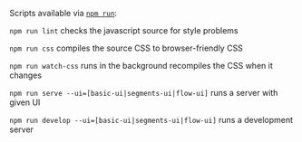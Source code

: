 Scripts available via [`npm run`](https://docs.npmjs.com/cli/run-script):

`npm run lint` checks the javascript source for style problems

`npm run css` compiles the source CSS to browser-friendly CSS

`npm run watch-css` runs in the background recompiles the CSS when it changes

`npm run serve --ui=[basic-ui|segments-ui|flow-ui]` runs a server with given UI

`npm run develop --ui=[basic-ui|segments-ui|flow-ui]` runs a development server

